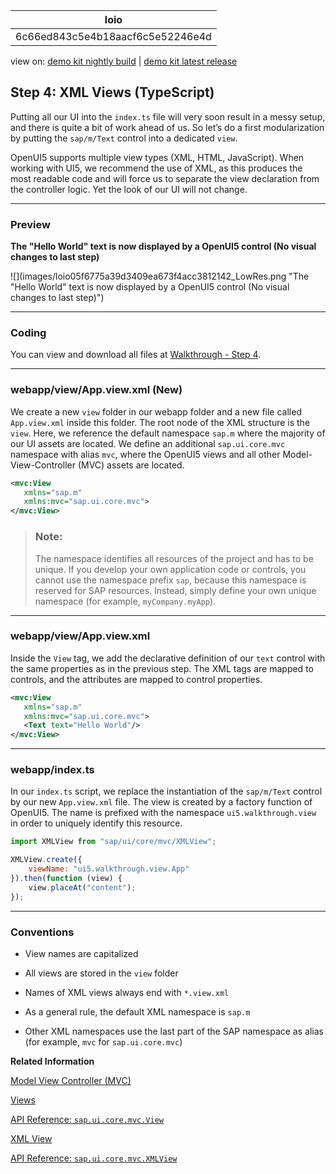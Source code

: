 <!-- loio6c66ed843c5e4b18aacf6c5e52246e4d -->

| loio |
| -----|
| 6c66ed843c5e4b18aacf6c5e52246e4d |

<div id="loio">

view on: [demo kit nightly build](https://sdk.openui5.org/nightly/#/topic/6c66ed843c5e4b18aacf6c5e52246e4d) | [demo kit latest release](https://sdk.openui5.org/topic/6c66ed843c5e4b18aacf6c5e52246e4d)</div>

## Step 4: XML Views \(TypeScript\)

Putting all our UI into the `index.ts` file will very soon result in a messy setup, and there is quite a bit of work ahead of us. So let’s do a first modularization by putting the `sap/m/Text` control into a dedicated `view`.

OpenUI5 supports multiple view types \(XML, HTML, JavaScript\). When working with UI5, we recommend the use of XML, as this produces the most readable code and will force us to separate the view declaration from the controller logic. Yet the look of our UI will not change.

***

### Preview

  
  
**The "Hello World" text is now displayed by a OpenUI5 control \(No visual changes to last step\)**

![](images/loio05f6775a39d3409ea673f4acc3812142_LowRes.png "The "Hello World" text is now displayed by a OpenUI5 control (No
					visual changes to last step)")

***

<a name="loio6c66ed843c5e4b18aacf6c5e52246e4d__section_l3f_lgc_syb"/>

### Coding

You can view and download all files at [Walkthrough - Step 4](https://github.com/sap-samples/).

***

<a name="loio6c66ed843c5e4b18aacf6c5e52246e4d__section_m3f_lgc_syb"/>

### webapp/view/App.view.xml \(New\)

We create a new `view` folder in our webapp folder and a new file called `App.view.xml` inside this folder. The root node of the XML structure is the `view`. Here, we reference the default namespace `sap.m` where the majority of our UI assets are located. We define an additional `sap.ui.core.mvc` namespace with alias `mvc`, where the OpenUI5 views and all other Model-View-Controller \(MVC\) assets are located.

```xml
<mvc:View
   xmlns="sap.m"
   xmlns:mvc="sap.ui.core.mvc">
</mvc:View>
```

> ### Note:  
> The namespace identifies all resources of the project and has to be unique. If you develop your own application code or controls, you cannot use the namespace prefix `sap`, because this namespace is reserved for SAP resources. Instead, simply define your own unique namespace \(for example, `myCompany.myApp`\).

***

### webapp/view/App.view.xml

Inside the `View` tag, we add the declarative definition of our `text` control with the same properties as in the previous step. The XML tags are mapped to controls, and the attributes are mapped to control properties.

```xml
<mvc:View
   xmlns="sap.m"
   xmlns:mvc="sap.ui.core.mvc">
   <Text text="Hello World"/>
</mvc:View>

```

***

<a name="loio6c66ed843c5e4b18aacf6c5e52246e4d__section_nlq_g1w_xfb"/>

### webapp/index.ts

In our `index.ts` script, we replace the instantiation of the `sap/m/Text` control by our new `App.view.xml` file. The view is created by a factory function of OpenUI5. The name is prefixed with the namespace `ui5.walkthrough.view` in order to uniquely identify this resource.

```js
import XMLView from "sap/ui/core/mvc/XMLView";

XMLView.create({
    viewName: "ui5.walkthrough.view.App"
}).then(function (view) {
    view.placeAt("content");
});
```

***

### Conventions

-   View names are capitalized

-   All views are stored in the `view` folder

-   Names of XML views always end with `*.view.xml`

-   As a general rule, the default XML namespace is `sap.m`

-   Other XML namespaces use the last part of the SAP namespace as alias \(for example, `mvc` for `sap.ui.core.mvc`\)


**Related Information**  


[Model View Controller \(MVC\)](Model_View_Controller_MVC_91f2334.md "The Model View Controller (MVC) concept is used in OpenUI5 to separate the representation of information from the user interaction. This separation facilitates development and the changing of parts independently.")

[Views](Views_91f27e3.md "The view in the Model-View-Controller (MVC) concept is responsible for defining and rendering the UI. OpenUI5 supports predefined view types.")

[API Reference: `sap.ui.core.mvc.View`](https://sdk.openui5.org/api/sap.ui.core.mvc.View)

[XML View](XML_View_91f2928.md "The XML view type is defined in an XML file. The file name either ends with .view.xml or as an XML string. The file name and the folder structure together specify the name of the view that equals the OpenUI5 module name.")

[API Reference: `sap.ui.core.mvc.XMLView`](https://sdk.openui5.org/api/sap.ui.core.mvc.XMLView)

